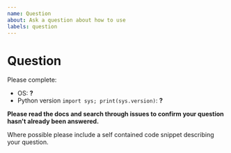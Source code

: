```yaml
---
name: Question
about: Ask a question about how to use
labels: question
---
```


# Question

Please complete:

* OS: **?**
* Python version `import sys; print(sys.version)`: **?**

**Please read the docs and search through issues to
confirm your question hasn't already been answered.**

Where possible please include a self contained code snippet describing your question.
